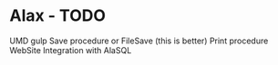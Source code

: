 # Alax - TODO




UMD
gulp
Save procedure or FileSave (this is better)
Print procedure
WebSite
Integration with AlaSQL